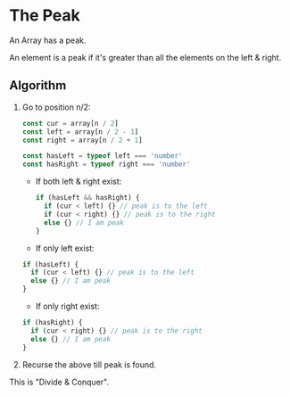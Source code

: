# The Peak

An Array has a peak.

An element is a peak if it's greater than all the elements on the left & right.

## Algorithm

1. Go to position n/2:

    ```js
    const cur = array[n / 2]
    const left = array[n / 2 - 1]
    const right = array[n / 2 + 1]

    const hasLeft = typeof left === 'number'
    const hasRight = typeof right === 'number'
    ```

    - If both left & right exist:

      ```js
      if (hasLeft && hasRight) {
        if (cur < left) {} // peak is to the left
        if (cur < right) {} // peak is to the right
        else {} // I am peak
      }
      ```

    - If only left exist:

    ```js
    if (hasLeft) {
      if (cur < left) {} // peak is to the left
      else {} // I am peak
    }
    ```

    - If only right exist:

    ```js
    if (hasRight) {
      if (cur < right) {} // peak is to the right
      else {} // I am peak
    }
    ```

2. Recurse the above till peak is found.

This is "Divide & Conquer".

